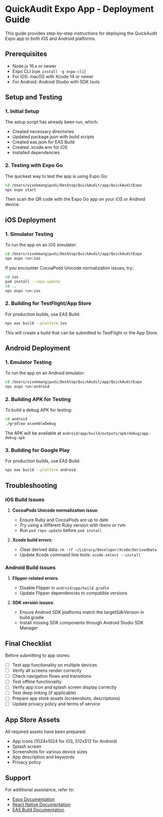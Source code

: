 # QuickAudit Expo App - Deployment Guide

This guide provides step-by-step instructions for deploying the QuickAudit Expo app to both iOS and Android platforms.

## Prerequisites

- Node.js 16.x or newer
- Expo CLI (`npm install -g expo-cli`)
- For iOS: macOS with Xcode 14 or newer
- For Android: Android Studio with SDK tools

## Setup and Testing

### 1. Initial Setup

The setup script has already been run, which:
- Created necessary directories
- Updated package.json with build scripts
- Created eas.json for EAS Build
- Created .xcode.env for iOS
- Installed dependencies

### 2. Testing with Expo Go

The quickest way to test the app is using Expo Go:

```bash
cd /Users/vivekmangipudi/Desktop/QuickAudit/app/QuickAuditExpo
npx expo start
```

Then scan the QR code with the Expo Go app on your iOS or Android device.

## iOS Deployment

### 1. Simulator Testing

To run the app on an iOS simulator:

```bash
cd /Users/vivekmangipudi/Desktop/QuickAudit/app/QuickAuditExpo
npx expo run:ios
```

If you encounter CocoaPods Unicode normalization issues, try:

```bash
cd ios
pod install --repo-update
cd ..
npx expo run:ios
```

### 2. Building for TestFlight/App Store

For production builds, use EAS Build:

```bash
npx eas build --platform ios
```

This will create a build that can be submitted to TestFlight or the App Store.

## Android Deployment

### 1. Emulator Testing

To run the app on an Android emulator:

```bash
cd /Users/vivekmangipudi/Desktop/QuickAudit/app/QuickAuditExpo
npx expo run:android
```

### 2. Building APK for Testing

To build a debug APK for testing:

```bash
cd android
./gradlew assembleDebug
```

The APK will be available at `android/app/build/outputs/apk/debug/app-debug.apk`

### 3. Building for Google Play

For production builds, use EAS Build:

```bash
npx eas build --platform android
```

## Troubleshooting

### iOS Build Issues

1. **CocoaPods Unicode normalization issue**:
   - Ensure Ruby and CocoaPods are up to date
   - Try using a different Ruby version with rbenv or rvm
   - Run `pod repo update` before `pod install`

2. **Xcode build errors**:
   - Clear derived data: `rm -rf ~/Library/Developer/Xcode/DerivedData`
   - Update Xcode command line tools: `xcode-select --install`

### Android Build Issues

1. **Flipper-related errors**:
   - Disable Flipper in `android/app/build.gradle`
   - Update Flipper dependencies to compatible versions

2. **SDK version issues**:
   - Ensure Android SDK platforms match the targetSdkVersion in build.gradle
   - Install missing SDK components through Android Studio SDK Manager

## Final Checklist

Before submitting to app stores:

- [ ] Test app functionality on multiple devices
- [ ] Verify all screens render correctly
- [ ] Check navigation flows and transitions
- [ ] Test offline functionality
- [ ] Verify app icon and splash screen display correctly
- [ ] Test deep linking (if applicable)
- [ ] Prepare app store assets (screenshots, descriptions)
- [ ] Update privacy policy and terms of service

## App Store Assets

All required assets have been prepared:
- App icons (1024x1024 for iOS, 512x512 for Android)
- Splash screen
- Screenshots for various device sizes
- App description and keywords
- Privacy policy

## Support

For additional assistance, refer to:
- [Expo Documentation](https://docs.expo.dev/)
- [React Native Documentation](https://reactnative.dev/docs/getting-started)
- [EAS Build Documentation](https://docs.expo.dev/build/introduction/)
